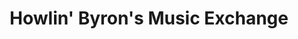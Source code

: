 ---
title: "Howlin' Byron's Music Exchange"
url: /lompoc/howlin-byrons-music-exchange/
shop: music
---